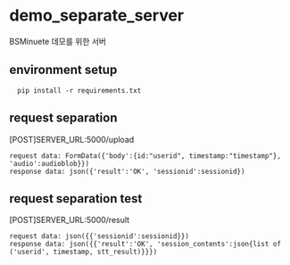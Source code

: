 # demo_separate_server
BSMinuete 데모를 위한 서버


## environment setup
```
  pip install -r requirements.txt
  ```
## request separation
[POST]SERVER_URL:5000/upload
```
request data: FormData({'body':{id:"userid", timestamp:"timestamp"}, 'audio':audioblob}})
response data: json({'result':'OK', 'sessionid':sessionid})
  ```

## request separation test
[POST]SERVER_URL:5000/result
```
request data: json({{'sessionid':sessionid}})
response data: json({{'result':'OK', 'session_contents':json{list of ('userid', timestamp, stt_result)}}})
  ```


